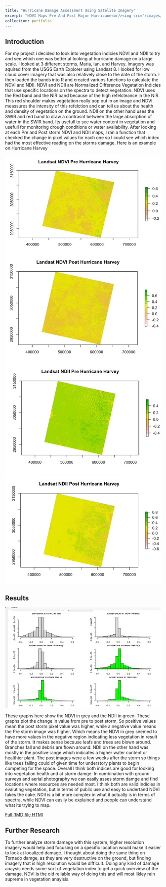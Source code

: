 ```yaml
---
title: "Hurricane Damage Assessment Using Satelite Imagery"
excerpt: "NDVI Maps Pre And Post Major Hurricane<br/><img src='/images/Harvey.png'>"
collection: portfolio
---
```


## Introduction
   For my project i decided to look into vegetation indicies NDVI and NDII to try and see which one was better at looking at hurricane damage on a large scale. I looked at 3 different storms, Maria, Ian, and Harvey. Imagery was aquired from the USGS Earth Explorer using Landsat 8. I looked for low cloud cover imagery that was also relatively close to the date of the storm. I then loaded the bands into R and created variuos functions to calculate the NDVI and NDII.
   NDVI and NDII are Normalized Difference Vegetation Indicies that use specific locations on the spectra to detect vegetation. NDVI uses the Red band and the NIR band because of the high refelcteance in the NIR. This red shoulder makes vegetation really pop out in an image and NDVI meassures the intensity of this refelction and can tell us about the health and density of vegetation on the ground. NDII on the other hand uses the SWIR and red band to draw a contrasnt between the large absorption of water in the SWIR band. Its usefull to see water content in vegetation and usefull for monitoring drough conditions or water availability.
   After looking at each Pre and Post storm NDVI and NDII maps, I ran a function that checked the change in pixel values for each one so I could see which index had the most effective reading on the storms damage.  Here is an example on Hurricane Harvey
     
   ![Harvey](/images/Pre.png "Pre NDVI Harvey")
   ![Harvey](/images/Post.png "Post NDVI Harvey")
   ![Harveyii](/images/PreII.png "Pre NDII Harvey")
   ![Harveyii2](/images/PostII.png "Post NDII Harvey")
     
   ## Results
   
   ![Overall](/images/OverallGraphs.png "OverallGraphs")
   
   These graphs here show the NDVI in grey and the NDII in green. These graphs plot the change in value from pre to post storm. So positive values mean the post storm pixel value was higher, while a negative value means the Pre storm image was higher. Which means the NDVI in grey seemed to have more values in the negative region indicating less vegetation in result of the storm. It makes sense because leafs and trees are blown around. Branches fall and debris are flown around. NDII on the other hand was mostly in the positive range which indicates a higher water content or healthier plant. The post images were a few weeks after the storm so things like trees falling could of given time for understory plants to begin competing for the space. Overall I think both indices are good for looking into vegetation health and at storm damge. In combination with ground surveys and aerial photography we can easily asses storm damge and find locations where resources are needed most.
   I think both are valid indicies in evaluting vegetation, but in terms of public use and easy to undertand NDVI takes the cake. NDII is a bit more complex in what it actually is in terms of spectra, while NDVI can easily be explained and people can understand what its trying to map. 
   
<a href="https://maxcoops123.github.io/portfolio/finalprojectNDVI.html" target="_blank">Full RMD file HTMl</a>
   
   ## Further Research
   To further analyze storm damage with this system, higher resolution imagery would help and focusing on a specific location would make it easier to look at localized damage. I thought about doing the same thing on Tornado damge, as they are very destructive on the ground, but finding imagery that is high resolution would be difficult. Doing any kind of damage anaysis needs some sort of vegetation index to get a quick overview of the damage. NDVI is the old reliable way of doing this and will most likley rain supreme in vegetation anaylsis.
